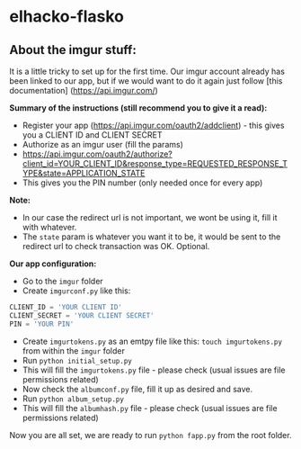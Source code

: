 # elhacko-flasko

About the imgur stuff:
-
It is a little tricky to set up for the first time.
Our imgur account already has been linked to our app, but if we would want to do it again just follow [this documentation] (https://api.imgur.com/)

**Summary of the instructions (still recommend you to give it a read):**
* Register your app (https://api.imgur.com/oauth2/addclient) - this gives you a CLIENT ID and CLIENT SECRET
* Authorize as an imgur user (fill the params) 
* https://api.imgur.com/oauth2/authorize?client_id=YOUR_CLIENT_ID&response_type=REQUESTED_RESPONSE_TYPE&state=APPLICATION_STATE
* This gives you the PIN number (only needed once for every app)

**Note:**
* In our case the redirect url is not important, we wont be using it, fill it with whatever.
* The `state` param is whatever you want it to be, it would be sent to the redirect url to check transaction was OK. Optional.


**Our app configuration:**
* Go to the `imgur` folder
* Create `imgurconf.py` like this:

```python
CLIENT_ID = 'YOUR CLIENT ID'
CLIENT_SECRET = 'YOUR CLIENT SECRET'
PIN = 'YOUR PIN'
```
* Create `imgurtokens.py` as an emtpy file like this: `touch imgurtokens.py` from within the `imgur` folder
* Run `python initial_setup.py`
* This will fill the `imgurtokens.py` file - please check (usual issues are file permissions related)
* Now check the `albumconf.py` file, fill it up as desired and save.
* Run `python album_setup.py`
* This will fill the `albumhash.py` file - please check (usual issues are file permissions related)

Now you are all set, we are ready to run `python fapp.py` from the root folder.

